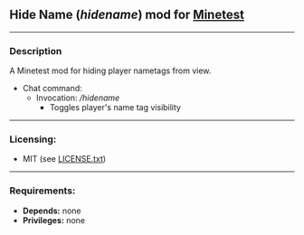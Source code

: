 ## Hide Name (***hidename***) mod for [Minetest][]


---
### **Description**

A Minetest mod for hiding player nametags from view.

- Chat command:
  - Invocation: */hidename*
    - Toggles player's name tag visibility


---
### **Licensing:**

- MIT (see [LICENSE.txt](LICENSE.txt))


---
### **Requirements:**

- **Depends:** none
- **Privileges:** none


[Minetest]: http://www.minetest.net/
